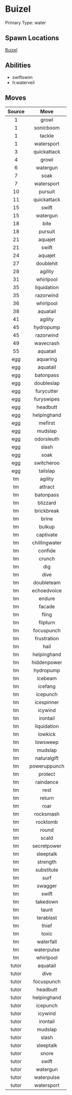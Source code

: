 # Buizel  
Primary Type: water  
  
## Spawn Locations  
[Buizel](/data/spawn_presets/buizel.md)  
  
## Abilities  
  * swiftswim
  * h:waterveil
  
  
## Moves  
  
| Source | Move |  
|:---:|:---:|  
| 1 | growl |  
| 1 | sonicboom |  
| 1 | tackle |  
| 1 | watersport |  
| 3 | quickattack |  
| 4 | growl |  
| 6 | watergun |  
| 7 | soak |  
| 7 | watersport |  
| 10 | pursuit |  
| 11 | quickattack |  
| 15 | swift |  
| 15 | watergun |  
| 18 | bite |  
| 18 | pursuit |  
| 21 | aquajet |  
| 21 | swift |  
| 24 | aquajet |  
| 27 | doublehit |  
| 28 | agility |  
| 31 | whirlpool |  
| 35 | liquidation |  
| 35 | razorwind |  
| 36 | whirlpool |  
| 38 | aquatail |  
| 41 | agility |  
| 45 | hydropump |  
| 45 | razorwind |  
| 49 | wavecrash |  
| 55 | aquatail |  
| egg | aquaring |  
| egg | aquatail |  
| egg | batonpass |  
| egg | doubleslap |  
| egg | furycutter |  
| egg | furyswipes |  
| egg | headbutt |  
| egg | helpinghand |  
| egg | mefirst |  
| egg | mudslap |  
| egg | odorsleuth |  
| egg | slash |  
| egg | soak |  
| egg | switcheroo |  
| egg | tailslap |  
| tm | agility |  
| tm | attract |  
| tm | batonpass |  
| tm | blizzard |  
| tm | brickbreak |  
| tm | brine |  
| tm | bulkup |  
| tm | captivate |  
| tm | chillingwater |  
| tm | confide |  
| tm | crunch |  
| tm | dig |  
| tm | dive |  
| tm | doubleteam |  
| tm | echoedvoice |  
| tm | endure |  
| tm | facade |  
| tm | fling |  
| tm | flipturn |  
| tm | focuspunch |  
| tm | frustration |  
| tm | hail |  
| tm | helpinghand |  
| tm | hiddenpower |  
| tm | hydropump |  
| tm | icebeam |  
| tm | icefang |  
| tm | icepunch |  
| tm | icespinner |  
| tm | icywind |  
| tm | irontail |  
| tm | liquidation |  
| tm | lowkick |  
| tm | lowsweep |  
| tm | mudslap |  
| tm | naturalgift |  
| tm | poweruppunch |  
| tm | protect |  
| tm | raindance |  
| tm | rest |  
| tm | return |  
| tm | roar |  
| tm | rocksmash |  
| tm | rocktomb |  
| tm | round |  
| tm | scald |  
| tm | secretpower |  
| tm | sleeptalk |  
| tm | strength |  
| tm | substitute |  
| tm | surf |  
| tm | swagger |  
| tm | swift |  
| tm | takedown |  
| tm | taunt |  
| tm | terablast |  
| tm | thief |  
| tm | toxic |  
| tm | waterfall |  
| tm | waterpulse |  
| tm | whirlpool |  
| tutor | aquatail |  
| tutor | dive |  
| tutor | focuspunch |  
| tutor | headbutt |  
| tutor | helpinghand |  
| tutor | icepunch |  
| tutor | icywind |  
| tutor | irontail |  
| tutor | mudslap |  
| tutor | slash |  
| tutor | sleeptalk |  
| tutor | snore |  
| tutor | swift |  
| tutor | watergun |  
| tutor | waterpulse |  
| tutor | watersport |  
  
